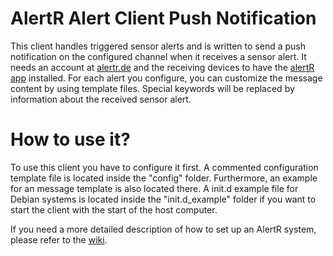 AlertR Alert Client Push Notification
======

This client handles triggered sensor alerts and is written to send a push notification on the configured channel when it receives a sensor alert. It needs an account at [alertr.de](https://alertr.de) and the receiving devices to have the [alertR app](https://play.google.com/store/apps/details?id=de.alertr.alertralarmnotification) installed. For each alert you configure, you can customize the message content by using template files. Special keywords will be replaced by information about the received sensor alert.


How to use it?
======

To use this client you have to configure it first. A commented configuration template file is located inside the "config" folder. Furthermore, an example for an message template is also located there. A init.d example file for Debian systems is located inside the "init.d_example" folder if you want to start the client with the start of the host computer.

If you need a more detailed description of how to set up an AlertR system, please refer to the [wiki](https://github.com/sqall01/alertR/wiki).